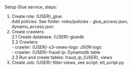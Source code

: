 Setup Glue service, steps:
1. Create role: {USER}_glue:  
   Add policies: See folder: roles/policies - glue_access.json, dynamo_access.json        
2. Create crawlers:  
   2.1 Create database: {USER}-gluedb  
   2.2 Crawlers:  
        - crawler: {USER}-s3-views-logs: JSON logs:               
        - crawler: {USER}-fraud-ip: Dynamodb table  
   2.3 Run and create tables: fraud_ip_{USER}, views    
3. Create Job: {USER}-filter-views, see script: etl_script.py          
    
    
